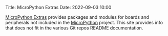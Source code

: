 Title: MicroPython Extras
Date: 2022-09-03 10:00

[MicroPython Extras](https://github.com/mp-extras) provides packages and modules for boards and peripherals not included in the [MicroPython](https://github.com/micropython/micropython) project. This site provides info that does not fit in the various Git repos README documentation.
